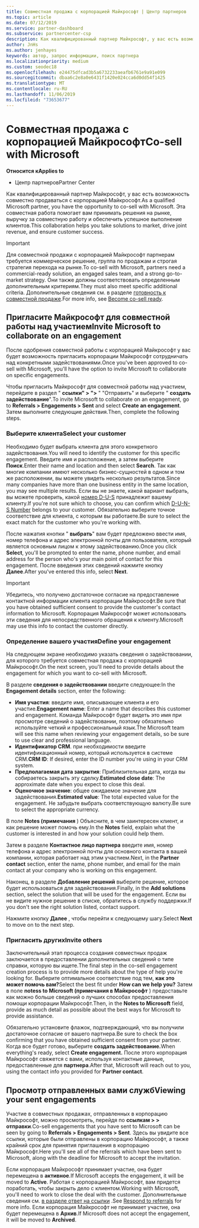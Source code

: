 ```yaml
---
title: Совместная продажа с корпорацией Майкрософт | Центр партнеров
ms.topic: article
ms.date: 07/12/2019
ms.service: partner-dashboard
ms.subservice: partnercenter-csp
description: Как квалифицированный партнер Майкрософт, у вас есть возможность совместно продаваться с корпорацией Майкрософт. Эта совместная работа помогает вам принимать решения на рынке, выручку за совместную работу и обеспечить успешное выполнение клиентов.
author: JnHs
ms.author: jenhayes
keywords: автор, запрос информации, поиск партнера
ms.localizationpriority: medium
ms.custom: seodec18
ms.openlocfilehash: e24475dfcad3b5a6732233aeafb6761e9a91e099
ms.sourcegitcommit: dbaa6c2e8a0e6431f1420e024cca6d0dd54f1425
ms.translationtype: MT
ms.contentlocale: ru-RU
ms.lasthandoff: 11/06/2019
ms.locfileid: "73653677"
---
```

# <a name="co-sell-with-microsoft"></a><span data-ttu-id="f7818-105">Совместная продажа с корпорацией Майкрософт</span><span class="sxs-lookup"><span data-stu-id="f7818-105">Co-sell with Microsoft</span></span>

<span data-ttu-id="f7818-106">**Относится к**</span><span class="sxs-lookup"><span data-stu-id="f7818-106">**Applies to**</span></span>

-  <span data-ttu-id="f7818-107">Центр партнеров</span><span class="sxs-lookup"><span data-stu-id="f7818-107">Partner Center</span></span>

<span data-ttu-id="f7818-108">Как квалифицированный партнер Майкрософт, у вас есть возможность совместно продаваться с корпорацией Майкрософт.</span><span class="sxs-lookup"><span data-stu-id="f7818-108">As a qualified Microsoft partner, you have the opportunity to co-sell with Microsoft.</span></span> <span data-ttu-id="f7818-109">Эта совместная работа помогает вам принимать решения на рынке, выручку за совместную работу и обеспечить успешное выполнение клиентов.</span><span class="sxs-lookup"><span data-stu-id="f7818-109">This collaboration helps you take solutions to market, drive joint revenue, and ensure customer success.</span></span>

> [!IMPORTANT]
> <span data-ttu-id="f7818-110">Для совместной продажи с корпорацией Майкрософт партнерам требуется коммерческое решение, группа по продажам и строгая стратегия перехода на рынке.</span><span class="sxs-lookup"><span data-stu-id="f7818-110">To co-sell with Microsoft, partners need a commercial-ready solution, an engaged sales team, and a strong go-to-market strategy.</span></span> <span data-ttu-id="f7818-111">Они также должны соответствовать определенным дополнительным критериям.</span><span class="sxs-lookup"><span data-stu-id="f7818-111">They must also meet specific additional criteria.</span></span> <span data-ttu-id="f7818-112">Дополнительные сведения см. в разделе [готовность к совместной продаже](https://partner.microsoft.com/reach-customers/selling-with-microsoft#become-ready).</span><span class="sxs-lookup"><span data-stu-id="f7818-112">For more info, see [Become co-sell ready](https://partner.microsoft.com/reach-customers/selling-with-microsoft#become-ready).</span></span>

## <a name="invite-microsoft-to-collaborate-on-an-engagement"></a><span data-ttu-id="f7818-113">Пригласите Майкрософт для совместной работы над участием</span><span class="sxs-lookup"><span data-stu-id="f7818-113">Invite Microsoft to collaborate on an engagement</span></span>

<span data-ttu-id="f7818-114">После одобрения совместной работы с корпорацией Майкрософт у вас будет возможность пригласить корпорации Майкрософт сотрудничать над конкретными задействованиями.</span><span class="sxs-lookup"><span data-stu-id="f7818-114">Once you've been approved to co-sell with Microsoft, you'll have the option to invite Microsoft to collaborate on specific engagements.</span></span>

<span data-ttu-id="f7818-115">Чтобы пригласить Майкрософт для совместной работы над участием, перейдите в раздел " **ссылки" > ">** " "Отправить" и выберите " **создать задействование**".</span><span class="sxs-lookup"><span data-stu-id="f7818-115">To invite Microsoft to collaborate on an engagement, go to **Referrals > Engagements > Sent** and select **Create an engagement**.</span></span> <span data-ttu-id="f7818-116">Затем выполните следующие действия.</span><span class="sxs-lookup"><span data-stu-id="f7818-116">Then, complete the following steps.</span></span>

### <a name="select-your-customer"></a><span data-ttu-id="f7818-117">Выберите клиента</span><span class="sxs-lookup"><span data-stu-id="f7818-117">Select your customer</span></span>

<span data-ttu-id="f7818-118">Необходимо будет выбрать клиента для этого конкретного задействования.</span><span class="sxs-lookup"><span data-stu-id="f7818-118">You will need to identify the customer for this specific engagement.</span></span> <span data-ttu-id="f7818-119">Введите имя и расположение, а затем выберите **Поиск**.</span><span class="sxs-lookup"><span data-stu-id="f7818-119">Enter their name and location and then select **Search**.</span></span> <span data-ttu-id="f7818-120">Так как многие компании имеют несколько бизнес-сущностей в одном и том же расположении, вы можете увидеть несколько результатов.</span><span class="sxs-lookup"><span data-stu-id="f7818-120">Since many companies have more than one business entity in the same location, you may see multiple results.</span></span> <span data-ttu-id="f7818-121">Если вы не знаете, какой вариант выбрать, вы можете проверить, какой [номер D-U-S](https://www.dnb.com/duns-number.html) принадлежит вашему клиенту.</span><span class="sxs-lookup"><span data-stu-id="f7818-121">If you're not sure which to choose, you can confirm which [D-U-N-S Number](https://www.dnb.com/duns-number.html) belongs to your customer.</span></span> <span data-ttu-id="f7818-122">Обязательно выберите точное соответствие для клиента, с которым вы работаете.</span><span class="sxs-lookup"><span data-stu-id="f7818-122">Be sure to select the exact match for the customer who you're working with.</span></span> 

<span data-ttu-id="f7818-123">После нажатия кнопки " **выбрать**" вам будет предложено ввести имя, номер телефона и адрес электронной почты для пользователя, который является основным лицом к этому задействованию.</span><span class="sxs-lookup"><span data-stu-id="f7818-123">Once you click **Select**, you'll be prompted to enter the name, phone number, and email address for the person who's your main point of contact for this engagement.</span></span> <span data-ttu-id="f7818-124">После введения этих сведений нажмите кнопку **Далее**.</span><span class="sxs-lookup"><span data-stu-id="f7818-124">After you've entered this info, select **Next**.</span></span>

> [!IMPORTANT]
> <span data-ttu-id="f7818-125">Убедитесь, что получено достаточное согласие на предоставление контактной информации клиента корпорации Майкрософт.</span><span class="sxs-lookup"><span data-stu-id="f7818-125">Be sure that you have obtained sufficient consent to provide the customer's contact information to Microsoft.</span></span> <span data-ttu-id="f7818-126">Корпорация Майкрософт может использовать эти сведения для непосредственного обращения к клиенту.</span><span class="sxs-lookup"><span data-stu-id="f7818-126">Microsoft may use this info to contact the customer directly.</span></span>

### <a name="define-your-engagement"></a><span data-ttu-id="f7818-127">Определение вашего участия</span><span class="sxs-lookup"><span data-stu-id="f7818-127">Define your engagement</span></span>

<span data-ttu-id="f7818-128">На следующем экране необходимо указать сведения о задействовании, для которого требуется совместная продажа с корпорацией Майкрософт.</span><span class="sxs-lookup"><span data-stu-id="f7818-128">On the next screen, you'll need to provide details about the engagement for which you want to co-sell with Microsoft.</span></span>

<span data-ttu-id="f7818-129">В разделе **сведения о задействовании** введите следующее:</span><span class="sxs-lookup"><span data-stu-id="f7818-129">In the **Engagement details** section, enter the following:</span></span>
- <span data-ttu-id="f7818-130">**Имя участия**: введите имя, описывающее клиента и его участие.</span><span class="sxs-lookup"><span data-stu-id="f7818-130">**Engagement name**: Enter a name that describes this customer and engagement.</span></span> <span data-ttu-id="f7818-131">Команда Майкрософт будет видеть это имя при просмотре сведений о задействовании, поэтому обязательно используйте четкий и профессиональный язык.</span><span class="sxs-lookup"><span data-stu-id="f7818-131">The Microsoft team will see this name when reviewing your engagement details, so be sure to use clear and professional language.</span></span>
- <span data-ttu-id="f7818-132">**Идентификатор CRM**. при необходимости введите идентификационный номер, который используется в системе CRM.</span><span class="sxs-lookup"><span data-stu-id="f7818-132">**CRM ID**: If desired, enter the ID number you're using in your CRM system.</span></span>
- <span data-ttu-id="f7818-133">**Предполагаемая дата закрытия**: Приблизительная дата, когда вы собираетесь закрыть эту сделку.</span><span class="sxs-lookup"><span data-stu-id="f7818-133">**Estimated close date**: The approximate date when you expect to close this deal.</span></span>
- <span data-ttu-id="f7818-134">**Оценочное значение**: общее ожидаемое значение для задействования.</span><span class="sxs-lookup"><span data-stu-id="f7818-134">**Estimated value**: The total expected value for the engagement.</span></span> <span data-ttu-id="f7818-135">Не забудьте выбрать соответствующую валюту.</span><span class="sxs-lookup"><span data-stu-id="f7818-135">Be sure to select the appropriate currency.</span></span>

<span data-ttu-id="f7818-136">В поле **Notes (примечания** ) Объясните, в чем заинтересен клиент, и как решение может помочь ему.</span><span class="sxs-lookup"><span data-stu-id="f7818-136">In the **Notes** field, explain what the customer is interested in and how your solution could help them.</span></span>

 <span data-ttu-id="f7818-137">Затем в разделе **Контактное лицо партнера** введите имя, номер телефона и адрес электронной почты для основного контакта в вашей компании, которая работает над этим участием.</span><span class="sxs-lookup"><span data-stu-id="f7818-137">Next, in the **Partner contact** section, enter the name, phone number, and email for the main contact at your company who is working on this engagement.</span></span>

<span data-ttu-id="f7818-138">Наконец, в разделе **Добавление решений** выберите решение, которое будет использоваться для задействования.</span><span class="sxs-lookup"><span data-stu-id="f7818-138">Finally, in the **Add solutions** section, select the solution that will be used for the engagement.</span></span> <span data-ttu-id="f7818-139">Если вы не видите нужное решение в списке, обратитесь в службу поддержки.</span><span class="sxs-lookup"><span data-stu-id="f7818-139">If you don't see the right solution listed, contact support.</span></span>

<span data-ttu-id="f7818-140">Нажмите кнопку **Далее** , чтобы перейти к следующему шагу.</span><span class="sxs-lookup"><span data-stu-id="f7818-140">Select **Next** to move on to the next step.</span></span>

### <a name="invite-others"></a><span data-ttu-id="f7818-141">Пригласить других</span><span class="sxs-lookup"><span data-stu-id="f7818-141">Invite others</span></span>

<span data-ttu-id="f7818-142">Заключительный этап процесса создания совместных продаж заключается в предоставлении дополнительных сведений о типе справки, которую вы ищете.</span><span class="sxs-lookup"><span data-stu-id="f7818-142">The final step in the co-sell engagement creation process is to provide more details about the type of help you're looking for.</span></span> <span data-ttu-id="f7818-143">Выберите оптимальное соответствие под тем, **как это может помочь вам?**</span><span class="sxs-lookup"><span data-stu-id="f7818-143">Select the best fit under **How can we help you?**</span></span> <span data-ttu-id="f7818-144">Затем в поле **notess to Microsoft (примечания в Майкрософт** ) предоставьте как можно больше сведений о лучших способах предоставления помощи корпорации Майкрософт.</span><span class="sxs-lookup"><span data-stu-id="f7818-144">Then, in the **Notes to Microsoft** field, provide as much detail as possible about the best ways for Microsoft to provide assistance.</span></span>

<span data-ttu-id="f7818-145">Обязательно установите флажок, подтверждающий, что вы получили достаточное согласие от вашего партнера.</span><span class="sxs-lookup"><span data-stu-id="f7818-145">Be sure to check the box confirming that you have obtained sufficient consent from your partner.</span></span> <span data-ttu-id="f7818-146">Когда все будет готово, выберите **создать задействование.**</span><span class="sxs-lookup"><span data-stu-id="f7818-146">When everything's ready, select **Create engagement.**</span></span> <span data-ttu-id="f7818-147">После этого корпорация Майкрософт свяжется с вами, используя контактные данные, предоставленные для **партнера**.</span><span class="sxs-lookup"><span data-stu-id="f7818-147">After that, Microsoft will reach out to you, using the contact info you provided for **Partner contact**.</span></span>

## <a name="viewing-your-sent-engagements"></a><span data-ttu-id="f7818-148">Просмотр отправленных вами служб</span><span class="sxs-lookup"><span data-stu-id="f7818-148">Viewing your sent engagements</span></span>

<span data-ttu-id="f7818-149">Участие в совместных продажах, отправленных в корпорацию Майкрософт, можно просмотреть, перейдя по **ссылкам > > отправки**.</span><span class="sxs-lookup"><span data-stu-id="f7818-149">Co-sell engagements that you have sent to Microsoft can be seen by going to **Referrals > Engagements > Sent**.</span></span> <span data-ttu-id="f7818-150">Здесь вы увидите все ссылки, которые были отправлены в корпорацию Майкрософт, а также крайний срок для принятия приглашения в корпорацию Майкрософт.</span><span class="sxs-lookup"><span data-stu-id="f7818-150">Here you'll see all of the referrals which have been sent to Microsoft, along with the deadline for Microsoft to accept the invitation.</span></span>

<span data-ttu-id="f7818-151">Если корпорация Майкрософт принимает участие, она будет перемещена в **активное**.</span><span class="sxs-lookup"><span data-stu-id="f7818-151">If Microsoft accepts the engagement, it will be moved to **Active**.</span></span> <span data-ttu-id="f7818-152">Работая с корпорацией Майкрософт, вам придется поработать, чтобы закрыть дело с клиентом.</span><span class="sxs-lookup"><span data-stu-id="f7818-152">Working with Microsoft, you'll need to work to close the deal with the customer.</span></span> <span data-ttu-id="f7818-153">Дополнительные сведения см. [в разделе ответ на ссылки](responding-to-referrals.md) .</span><span class="sxs-lookup"><span data-stu-id="f7818-153">See [Respond to referrals](responding-to-referrals.md) for more info.</span></span> <span data-ttu-id="f7818-154">Если корпорация Майкрософт не принимает участие, она будет перемещена в **Архив**.</span><span class="sxs-lookup"><span data-stu-id="f7818-154">If Microsoft does not accept the engagement, it will be moved to **Archived**.</span></span>
